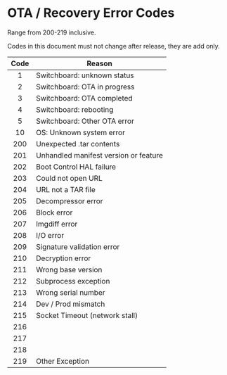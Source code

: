 # OTA / Recovery Error Codes
Range from 200-219 inclusive.

Codes in this document must not change after release, they are add only.

| Code | Reason                                |
|:----:|---------------------------------------|
|   1  | Switchboard: unknown status           |
|   2  | Switchboard: OTA in progress          |
|   3  | Switchboard: OTA completed            |
|   4  | Switchboard: rebooting                |
|   5  | Switchboard: Other OTA error          |
|  10  | OS: Unknown system error              |
| 200  | Unexpected .tar contents              |
| 201  | Unhandled manifest version or feature |
| 202  | Boot Control HAL failure              |
| 203  | Could not open URL                    |
| 204  | URL not a TAR file                    |
| 205  | Decompressor error                    |
| 206  | Block error                           |
| 207  | Imgdiff error                         |
| 208  | I/O error                             |
| 209  | Signature validation error            |
| 210  | Decryption error                      |
| 211  | Wrong base version                    |
| 212  | Subprocess exception                  |
| 213  | Wrong serial number                   |
| 214  | Dev / Prod mismatch                   |
| 215  | Socket Timeout (network stall)        |
| 216  |                                       |
| 217  |                                       |
| 218  |                                       |
| 219  | Other Exception                       |
